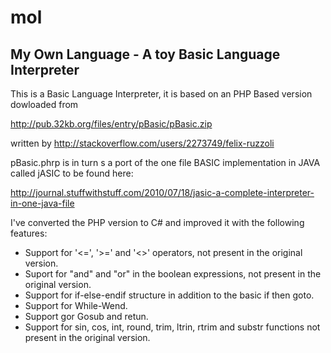 # mol

## My Own Language - A toy Basic Language Interpreter

This is a Basic Language Interpreter, it is based on an PHP Based version dowloaded from

http://pub.32kb.org/files/entry/pBasic/pBasic.zip

written by  http://stackoverflow.com/users/2273749/felix-ruzzoli

pBasic.phrp is in turn s a port of the one file BASIC implementation in JAVA called jASIC to be found here:

http://journal.stuffwithstuff.com/2010/07/18/jasic-a-complete-interpreter-in-one-java-file

I've converted the PHP version to C# and improved it with the following features:

- Support for '<=', '>=' and '<>' operators, not present in the original version.
- Suport for "and" and "or" in the boolean expressions, not present in the original version.
- Support for if-else-endif structure in addition to the basic if then goto.
- Support for While-Wend.
- Support gor Gosub and retun.
- Support for sin, cos, int, round, trim, ltrin, rtrim and substr functions not present in the original version.
